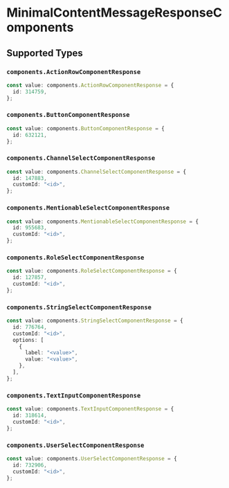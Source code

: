 # MinimalContentMessageResponseComponents


## Supported Types

### `components.ActionRowComponentResponse`

```typescript
const value: components.ActionRowComponentResponse = {
  id: 314759,
};
```

### `components.ButtonComponentResponse`

```typescript
const value: components.ButtonComponentResponse = {
  id: 632121,
};
```

### `components.ChannelSelectComponentResponse`

```typescript
const value: components.ChannelSelectComponentResponse = {
  id: 147883,
  customId: "<id>",
};
```

### `components.MentionableSelectComponentResponse`

```typescript
const value: components.MentionableSelectComponentResponse = {
  id: 955683,
  customId: "<id>",
};
```

### `components.RoleSelectComponentResponse`

```typescript
const value: components.RoleSelectComponentResponse = {
  id: 127857,
  customId: "<id>",
};
```

### `components.StringSelectComponentResponse`

```typescript
const value: components.StringSelectComponentResponse = {
  id: 776764,
  customId: "<id>",
  options: [
    {
      label: "<value>",
      value: "<value>",
    },
  ],
};
```

### `components.TextInputComponentResponse`

```typescript
const value: components.TextInputComponentResponse = {
  id: 318614,
  customId: "<id>",
};
```

### `components.UserSelectComponentResponse`

```typescript
const value: components.UserSelectComponentResponse = {
  id: 732906,
  customId: "<id>",
};
```

